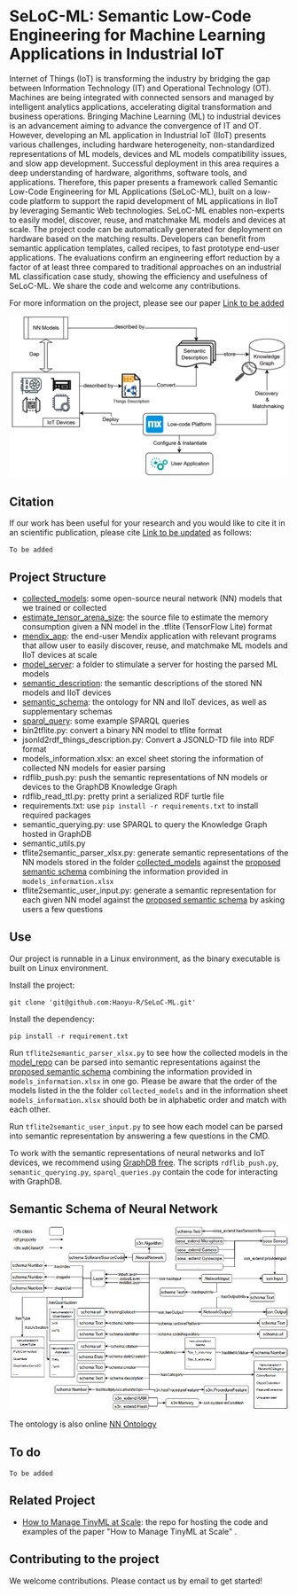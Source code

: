# SeLoC-ML: Semantic Low-Code Engineering for Machine Learning Applications in Industrial IoT

Internet of Things (IoT) is transforming the industry by bridging the gap between Information Technology (IT) and Operational Technology (OT). Machines are being integrated with connected sensors and managed by intelligent analytics applications, accelerating digital transformation and business operations. Bringing Machine Learning (ML) to industrial devices is an advancement aiming to advance the convergence of IT and OT. However, developing an ML application in Industrial IoT (IIoT) presents various challenges, including hardware heterogeneity, non-standardized representations of ML models, devices and ML models compatibility issues, and slow app development. Successful deployment in this area requires a deep understanding of hardware, algorithms, software tools, and applications. Therefore, this paper presents a framework called Semantic Low-Code Engineering for ML Applications (SeLoC-ML), built on a low-code platform to support the rapid development of ML applications in IIoT by leveraging Semantic Web technologies. SeLoC-ML enables non-experts to easily model, discover, reuse, and matchmake ML models and devices at scale. The project code can be automatically generated for deployment on hardware based on the matching results. Developers can benefit from semantic application templates, called recipes, to fast prototype end-user applications. The evaluations confirm an engineering effort reduction by a factor of at least three compared to traditional approaches on an industrial ML classification case study, showing the efficiency and usefulness of SeLoC-ML. We share the code and welcome any contributions.

For more information on the project, please see our paper
[Link to be added](https://github.com/Haoyu-R/SeLoC-ML)

![Capture1.PNG](/_resources/Capture1.PNG)

## Citation
If our work has been useful for your research and you would like to cite it in an scientific publication, please cite [Link to be updated](https://github.com/Haoyu-R/SeLoC-ML) as follows:
```
To be added
```

## Project Structure
* [collected_models](https://github.com/Haoyu-R/SeLoC-ML/tree/main/collected_models): some open-source neural network (NN) models that we trained or collected
* [estimate_tensor_arena_size](https://github.com/Haoyu-R/SeLoC-ML/tree/main/estimate_tensor_arena_size): the source file to estimate the memory consumption given a NN model in the .tflite (TensorFlow Lite) format
* [mendix_app](https://github.com/Haoyu-R/SeLoC-ML/tree/main/mendix_app): the end-user Mendix application with relevant programs that allow user to easily discover, reuse, and matchmake ML models and IIoT devices at scale
* [model_server](https://github.com/Haoyu-R/SeLoC-ML/tree/main/model_server): a folder to stimulate a server for hosting the parsed ML models
* [semantic_description](https://github.com/Haoyu-R/SeLoC-ML/tree/main/semantic_description): the semantic descriptions of the stored NN models and IIoT devices
* [semantic_schema](https://github.com/Haoyu-R/SeLoC-ML/tree/main/semantic_schema): the ontology for NN and IIoT devices, as well as supplementary schemas
* [sparql_query](https://github.com/Haoyu-R/SeLoC-ML/tree/main/sparql_query): some example SPARQL queries
* bin2tflite.py: convert a binary NN model to tflite format
* jsonld2rdf_things_description.py: Convert a JSONLD-TD file into RDF format
* models_information.xlsx: an excel sheet storing the information of collected NN models for easier parsing
* rdflib_push.py: push the semantic representations of NN models or devices to the GraphDB Knowledge Graph
* rdflib_read_ttl.py: pretty print a serialized RDF turtle file
* requirements.txt: use `pip install -r requirements.txt` to install required packages
* semantic_querying.py: use SPARQL to query the Knowledge Graph hosted in GraphDB
* semantic_utils.py
* tflite2semantic_parser_xlsx.py: generate semantic representations of the NN models stored in the folder [collected_models](https://github.com/Haoyu-R/SeLoC-ML/tree/main/collected_models) against the [proposed semantic schema](#semantic-schema-of-neural-network) combining the information provided in `models_information.xlsx`
* tflite2semantic_user_input.py: generate a semantic representation for each given NN model against the [proposed semantic schema](#semantic-schema-of-neural-network) by asking users a few questions

## Use

Our project is runnable in a Linux environment, as the binary executable is built on Linux environment.

Install the project:

```
git clone 'git@github.com:Haoyu-R/SeLoC-ML.git'
```

Install the dependency:
```
pip install -r requirement.txt
```

Run `tflite2semantic_parser_xlsx.py` to see how the collected models in the [model_repo](https://github.com/Haoyu-R/SeLoC-ML/tree/main/collected_models) can be parsed into semantic representations against the [proposed semantic schema](#semantic-schema-of-neural-network) combining the information provided in `models_information.xlsx` in one go. Please be aware that the order of the models listed in the the folder `collected_models` and in the information sheet `models_information.xlsx` should both be in alphabetic order and match with each other.

Run `tflite2semantic_user_input.py` to see how each model can be parsed into semantic representation by answering a few questions in the CMD.

To work with the semantic representations of neural networks and IoT devices, we recommend using [GraphDB free](https://graphdb.ontotext.com/). The scripts `rdflib_push.py`, `semantic_querying.py`, `sparql_queries.py` contain the code for interacting with GraphDB.

## Semantic Schema of Neural Network

![Capture2.PNG](/_resources/Capture2.PNG)

The ontology is also online [NN Ontology](https://tinyml-schema-collab.github.io/)

## To do
```
To be added
```

## Related Project
* [How to Manage TinyML at Scale](https://github.com/Haoyu-R/How-to-Manage-TinyML-at-Scale): the repo for hosting the code and examples of the paper "How to Manage TinyML at Scale" .

## Contributing to the project

We welcome contributions. Please contact us by email to get started!
